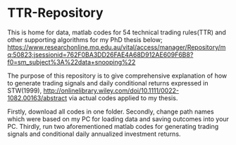# TTR-Repository
This is home for data, matlab codes for 54 technical trading rules(TTR) and other supporting algorithms for my PhD thesis below;
https://www.researchonline.mq.edu.au/vital/access/manager/Repository/mq:50823;jsessionid=762F0BA3DD26FAE4A68D912AE609F6B8?f0=sm_subject%3A%22data+snooping%22

The purpose of this repository is to give comprehensive explanation of how to generate trading signals and daily conditional returns expressed in STW(1999), http://onlinelibrary.wiley.com/doi/10.1111/0022-1082.00163/abstract via actual codes applied to my thesis.

Firstly, download all codes in one folder.
Secondly, change path names which were based on my PC for loading data and saving outcomes into your PC.
Thirdly, run two aforementioned matlab codes for generating trading signals and conditional daily annualized investment returns.
